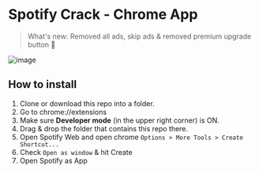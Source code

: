 # Spotify Crack - Chrome App

> What's new: Removed all ads, skip ads & removed premium upgrade button 🎉


![image](https://user-images.githubusercontent.com/13378059/109779378-dc420f00-7c40-11eb-8542-e35e9ce022ed.png)


## How to install

1. Clone or download this repo into a folder.
1. Go to chrome://extensions
2. Make sure **Developer mode** (in the upper right corner) is ON.
3. Drag & drop the folder that contains this repo there.
4. Open Spotify Web and open chrome `Options > More Tools > Create Shortcut...`
5. Check `Open as window` & hit Create
6. Open Spotify as App
